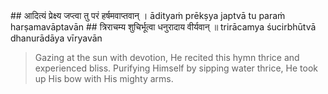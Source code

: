 <section>
<section data-markdown>
## आदित्यं प्रेक्ष्य जप्त्वा तु परं हर्षमवाप्तवान् ।
ādityaṁ prēkṣya japtvā tu paraṁ harṣamavāptavān
## त्रिराचम्य शुचिर्भूत्वा धनुरादाय वीर्यवान् ॥
trirācamya śucirbhūtvā dhanurādāya vīryavān

> Gazing at the sun with devotion, He recited this hymn thrice and experienced bliss. Purifying Himself by sipping water thrice, He took up His bow with His mighty arms.
<!--
Having heard this, that great warrior Raghava, feeling greatly delighted, became free from anguish. The lustrous Lord Rāma obeyed the sayings of sage Agastya with great happiness. With a composed mind, he retained this hymn in his memory, ready to chant the Ādityahrudyam. Having performed Acamanam (sipping water thrice) and being purified, Rāma gazing at the sun with devotion, recited the hymn Ādityahrudyam thrice, then that great hero Rāghava was thrilled and lifted his bow.

Having heard this, that great warrior Raghava, feeling greatly delighted, became free from grief. His clouds of worry thus dispelled, the lustrous Lord Rama obeyed the sayings of sage Agastya with great happiness.With composed mind he retained this hymn in his memory, ready to chant the Aditya-Hridayam.
-->
</section>
</section>
